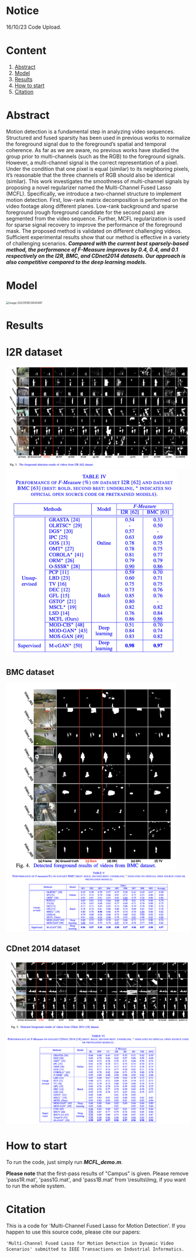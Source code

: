 # Notice

16/10/23 Code Upload.

# Content

1. [Abstract](#Abstract)
2. [Model](#Model)
3. [Results](#Data)
4. [How to start](#How-to-start)
5. [Citation](#Citation)

# Abstract

Motion detection is a fundamental step in analyzing video sequences. Structured and fused sparsity has been used in previous works to normalize the foreground signal due to the foreground’s spatial and temporal coherence. As far as we are aware, no previous works have studied the group prior to multi-channels (such as the RGB) to the foreground signals. However, a multi-channel signal is the correct representation of a pixel. Under the condition that one pixel is equal (similar) to its neighboring pixels, it’s reasonable that the three channels of RGB should also be identical (similar). This work investigates the smoothness of multi-channel signals by proposing a novel regularizer named the Multi-Channel Fused Lasso (MCFL). Specifically, we introduce a two-channel structure to implement motion detection. First, low-rank matrix decomposition is performed on the video footage along different planes. Low-rank background and sparse foreground (rough foreground candidate for the second pass) are segmented from the video sequence. Further, MCFL regularization is used for sparse signal recovery to improve the performance of the foreground mask. The proposed method is validated on different challenging videos. Sufficient experimental results show that our method is effective in a variety of challenging scenarios. ***Compared with the current best sparsely-based method, the performance of F-Measure improves by 0.4, 0.4, and 0.1 respectively on the I2R, BMC, and CDnet2014 datasets. Our approach is also competitive compared to the deep learning models.***

# Model

<img src="/Users/gaorong/Library/Application Support/typora-user-images/image-20231016134541497.png" alt="image-20231016134541497" style="zoom:50%;" />

# Results

# I2R dataset

<img src="/imgs/image-20231016134114919.png" alt="image-20231016134114919" style="zoom:50%;" />

<img src="/imgs/image-20231016134149628.png" alt="image-20231016134149628" style="zoom:50%;" />

## BMC dataset

<img src="/imgs/image-20231016134245624.png" alt="image-20231016134245624" style="zoom:50%;" />

<img src="/imgs/image-20231016134309288.png" alt="image-20231016134309288" style="zoom:50%;" />

## CDnet 2014 dataset

<img src="/imgs/image-20231016134355450.png" alt="image-20231016134355450" style="zoom:50%;" />

<img src="/imgs/image-20231016134430098.png" alt="image-20231016134430098" style="zoom:50%;" />

# How to start

To run the code, just simply run ***MCFL_demo.m***.

**Please note** that the first-pass results of "Campus" is given. Please remove 'pass1R.mat', 'pass1G.mat', and 'pass1B.mat' from \results\Img\, if you want to run the whole system.

# Citation

This is a code for 'Multi-Channel Fused Lasso for Motion Detection'. 
If you happen to use this source code, please cite our papers:
```
'Multi-Channel Fused Lasso for Motion Detection in Dynamic Video Scenarios' submitted to IEEE Transactions on Industrial Informatics.
```
